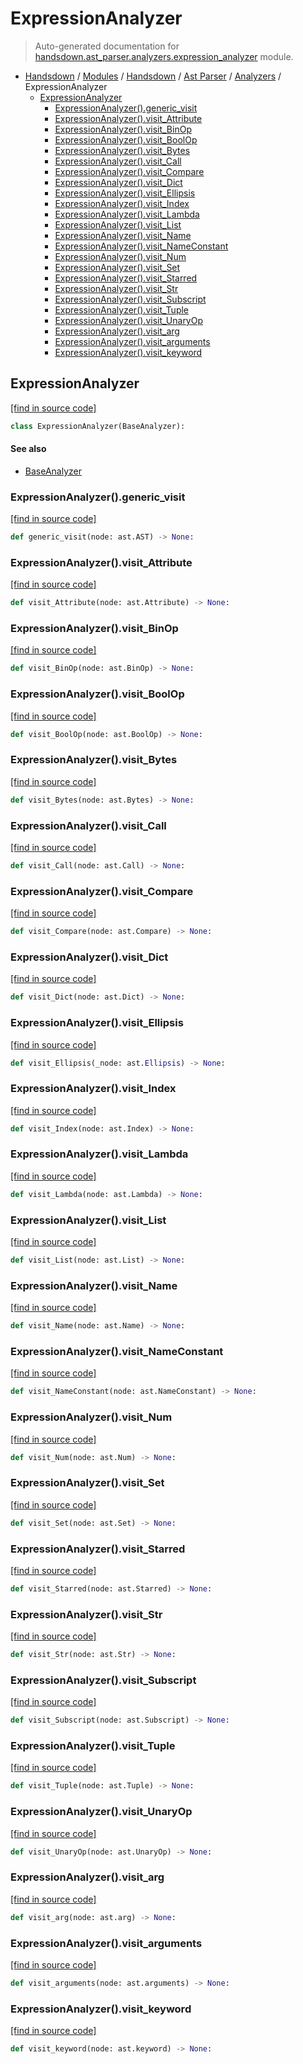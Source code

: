 # ExpressionAnalyzer

> Auto-generated documentation for [handsdown.ast_parser.analyzers.expression_analyzer](https://github.com/vemel/handsdown/blob/master/handsdown/ast_parser/analyzers/expression_analyzer.py) module.

- [Handsdown](../../../README.md#-handsdown---python-documentation-generator) / [Modules](../../../MODULES.md#modules) / [Handsdown](../../index.md#handsdown) / [Ast Parser](../index.md#ast-parser) / [Analyzers](index.md#analyzers) / ExpressionAnalyzer
    - [ExpressionAnalyzer](#expressionanalyzer)
        - [ExpressionAnalyzer().generic_visit](#expressionanalyzergeneric_visit)
        - [ExpressionAnalyzer().visit_Attribute](#expressionanalyzervisit_attribute)
        - [ExpressionAnalyzer().visit_BinOp](#expressionanalyzervisit_binop)
        - [ExpressionAnalyzer().visit_BoolOp](#expressionanalyzervisit_boolop)
        - [ExpressionAnalyzer().visit_Bytes](#expressionanalyzervisit_bytes)
        - [ExpressionAnalyzer().visit_Call](#expressionanalyzervisit_call)
        - [ExpressionAnalyzer().visit_Compare](#expressionanalyzervisit_compare)
        - [ExpressionAnalyzer().visit_Dict](#expressionanalyzervisit_dict)
        - [ExpressionAnalyzer().visit_Ellipsis](#expressionanalyzervisit_ellipsis)
        - [ExpressionAnalyzer().visit_Index](#expressionanalyzervisit_index)
        - [ExpressionAnalyzer().visit_Lambda](#expressionanalyzervisit_lambda)
        - [ExpressionAnalyzer().visit_List](#expressionanalyzervisit_list)
        - [ExpressionAnalyzer().visit_Name](#expressionanalyzervisit_name)
        - [ExpressionAnalyzer().visit_NameConstant](#expressionanalyzervisit_nameconstant)
        - [ExpressionAnalyzer().visit_Num](#expressionanalyzervisit_num)
        - [ExpressionAnalyzer().visit_Set](#expressionanalyzervisit_set)
        - [ExpressionAnalyzer().visit_Starred](#expressionanalyzervisit_starred)
        - [ExpressionAnalyzer().visit_Str](#expressionanalyzervisit_str)
        - [ExpressionAnalyzer().visit_Subscript](#expressionanalyzervisit_subscript)
        - [ExpressionAnalyzer().visit_Tuple](#expressionanalyzervisit_tuple)
        - [ExpressionAnalyzer().visit_UnaryOp](#expressionanalyzervisit_unaryop)
        - [ExpressionAnalyzer().visit_arg](#expressionanalyzervisit_arg)
        - [ExpressionAnalyzer().visit_arguments](#expressionanalyzervisit_arguments)
        - [ExpressionAnalyzer().visit_keyword](#expressionanalyzervisit_keyword)

## ExpressionAnalyzer

[[find in source code]](https://github.com/vemel/handsdown/blob/master/handsdown/ast_parser/analyzers/expression_analyzer.py#L12)

```python
class ExpressionAnalyzer(BaseAnalyzer):
```

#### See also

- [BaseAnalyzer](base_analyzer.md#baseanalyzer)

### ExpressionAnalyzer().generic_visit

[[find in source code]](https://github.com/vemel/handsdown/blob/master/handsdown/ast_parser/analyzers/expression_analyzer.py#L284)

```python
def generic_visit(node: ast.AST) -> None:
```

### ExpressionAnalyzer().visit_Attribute

[[find in source code]](https://github.com/vemel/handsdown/blob/master/handsdown/ast_parser/analyzers/expression_analyzer.py#L87)

```python
def visit_Attribute(node: ast.Attribute) -> None:
```

### ExpressionAnalyzer().visit_BinOp

[[find in source code]](https://github.com/vemel/handsdown/blob/master/handsdown/ast_parser/analyzers/expression_analyzer.py#L194)

```python
def visit_BinOp(node: ast.BinOp) -> None:
```

### ExpressionAnalyzer().visit_BoolOp

[[find in source code]](https://github.com/vemel/handsdown/blob/master/handsdown/ast_parser/analyzers/expression_analyzer.py#L202)

```python
def visit_BoolOp(node: ast.BoolOp) -> None:
```

### ExpressionAnalyzer().visit_Bytes

[[find in source code]](https://github.com/vemel/handsdown/blob/master/handsdown/ast_parser/analyzers/expression_analyzer.py#L58)

```python
def visit_Bytes(node: ast.Bytes) -> None:
```

### ExpressionAnalyzer().visit_Call

[[find in source code]](https://github.com/vemel/handsdown/blob/master/handsdown/ast_parser/analyzers/expression_analyzer.py#L126)

```python
def visit_Call(node: ast.Call) -> None:
```

### ExpressionAnalyzer().visit_Compare

[[find in source code]](https://github.com/vemel/handsdown/blob/master/handsdown/ast_parser/analyzers/expression_analyzer.py#L185)

```python
def visit_Compare(node: ast.Compare) -> None:
```

### ExpressionAnalyzer().visit_Dict

[[find in source code]](https://github.com/vemel/handsdown/blob/master/handsdown/ast_parser/analyzers/expression_analyzer.py#L166)

```python
def visit_Dict(node: ast.Dict) -> None:
```

### ExpressionAnalyzer().visit_Ellipsis

[[find in source code]](https://github.com/vemel/handsdown/blob/master/handsdown/ast_parser/analyzers/expression_analyzer.py#L280)

```python
def visit_Ellipsis(_node: ast.Ellipsis) -> None:
```

### ExpressionAnalyzer().visit_Index

[[find in source code]](https://github.com/vemel/handsdown/blob/master/handsdown/ast_parser/analyzers/expression_analyzer.py#L273)

```python
def visit_Index(node: ast.Index) -> None:
```

### ExpressionAnalyzer().visit_Lambda

[[find in source code]](https://github.com/vemel/handsdown/blob/master/handsdown/ast_parser/analyzers/expression_analyzer.py#L219)

```python
def visit_Lambda(node: ast.Lambda) -> None:
```

### ExpressionAnalyzer().visit_List

[[find in source code]](https://github.com/vemel/handsdown/blob/master/handsdown/ast_parser/analyzers/expression_analyzer.py#L108)

```python
def visit_List(node: ast.List) -> None:
```

### ExpressionAnalyzer().visit_Name

[[find in source code]](https://github.com/vemel/handsdown/blob/master/handsdown/ast_parser/analyzers/expression_analyzer.py#L66)

```python
def visit_Name(node: ast.Name) -> None:
```

### ExpressionAnalyzer().visit_NameConstant

[[find in source code]](https://github.com/vemel/handsdown/blob/master/handsdown/ast_parser/analyzers/expression_analyzer.py#L71)

```python
def visit_NameConstant(node: ast.NameConstant) -> None:
```

### ExpressionAnalyzer().visit_Num

[[find in source code]](https://github.com/vemel/handsdown/blob/master/handsdown/ast_parser/analyzers/expression_analyzer.py#L62)

```python
def visit_Num(node: ast.Num) -> None:
```

### ExpressionAnalyzer().visit_Set

[[find in source code]](https://github.com/vemel/handsdown/blob/master/handsdown/ast_parser/analyzers/expression_analyzer.py#L114)

```python
def visit_Set(node: ast.Set) -> None:
```

### ExpressionAnalyzer().visit_Starred

[[find in source code]](https://github.com/vemel/handsdown/blob/master/handsdown/ast_parser/analyzers/expression_analyzer.py#L151)

```python
def visit_Starred(node: ast.Starred) -> None:
```

### ExpressionAnalyzer().visit_Str

[[find in source code]](https://github.com/vemel/handsdown/blob/master/handsdown/ast_parser/analyzers/expression_analyzer.py#L54)

```python
def visit_Str(node: ast.Str) -> None:
```

### ExpressionAnalyzer().visit_Subscript

[[find in source code]](https://github.com/vemel/handsdown/blob/master/handsdown/ast_parser/analyzers/expression_analyzer.py#L75)

```python
def visit_Subscript(node: ast.Subscript) -> None:
```

### ExpressionAnalyzer().visit_Tuple

[[find in source code]](https://github.com/vemel/handsdown/blob/master/handsdown/ast_parser/analyzers/expression_analyzer.py#L120)

```python
def visit_Tuple(node: ast.Tuple) -> None:
```

### ExpressionAnalyzer().visit_UnaryOp

[[find in source code]](https://github.com/vemel/handsdown/blob/master/handsdown/ast_parser/analyzers/expression_analyzer.py#L211)

```python
def visit_UnaryOp(node: ast.UnaryOp) -> None:
```

### ExpressionAnalyzer().visit_arg

[[find in source code]](https://github.com/vemel/handsdown/blob/master/handsdown/ast_parser/analyzers/expression_analyzer.py#L266)

```python
def visit_arg(node: ast.arg) -> None:
```

### ExpressionAnalyzer().visit_arguments

[[find in source code]](https://github.com/vemel/handsdown/blob/master/handsdown/ast_parser/analyzers/expression_analyzer.py#L226)

```python
def visit_arguments(node: ast.arguments) -> None:
```

### ExpressionAnalyzer().visit_keyword

[[find in source code]](https://github.com/vemel/handsdown/blob/master/handsdown/ast_parser/analyzers/expression_analyzer.py#L156)

```python
def visit_keyword(node: ast.keyword) -> None:
```

